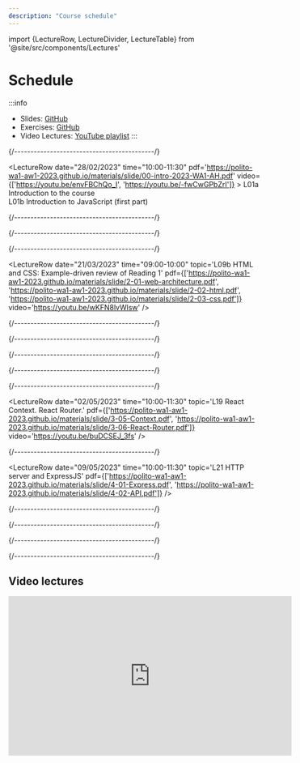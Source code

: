 ```yaml
---
description: "Course schedule"
---
```


import {LectureRow, LectureDivider, LectureTable} from '@site/src/components/Lectures'


# Schedule

:::info
- Slides: [GitHub](https://github.com/polito-WA1-AW1-2023/materials)
- Exercises: [GitHub](https://github.com/polito-WA1-AW1-2023/wa1-ah-weeks)
- Video Lectures: [YouTube playlist](https://youtube.com/playlist?list=PLqRTLlwsxDL8WgeiSZVJzjEr1f9aHy2gz)
:::

<LectureTable defaultTeacher="Fulvio Corno" defaultType="Lecture" showMaterial={true} language='EN'>

<LectureDivider topic='Week 01'/>{/*-------------------------------------------*/}

<LectureRow
    date="28/02/2023" time="10:00-11:30"
    pdf='https://polito-wa1-aw1-2023.github.io/materials/slide/00-intro-2023-WA1-AH.pdf' 
    video={['https://youtu.be/envFBChQo_I', 'https://youtu.be/-fwCwGPbZrI']}
    >
    L01a Introduction to the course<br/>
    L01b Introduction to JavaScript (first part)
</LectureRow>

<LectureRow
    date="28/02/2023" time="11:30-13:00"
    topic='L02 Introduction to JavaScript (second part)'
    pdf='https://polito-wa1-aw1-2023.github.io/materials/slide/1-01-javascript-basics.pdf' 
    video='https://youtu.be/DiRpJz7zYTs' 
    github='https://github.com/polito-WA1-AW1-2023/wa1-ah-weeks/tree/main/week01' />

<LectureRow
    date="02/03/2023" time="08:30-10:00"
    topic='L03 JavaScript Exercises on Arrays and Strings'
    type='Exercise'
    github='https://github.com/polito-WA1-AW1-2023/wa1-ah-weeks/blob/main/week01/exercise.md'
    video='https://youtu.be/KB2pBvPmcUA'
/>

<LectureRow
    date="02/03/2023" time="10:00-11:30"
    topic='L04 JavaScript Objects and Functions'
    pdf='https://polito-wa1-aw1-2023.github.io/materials/slide/1-02-javascript-objects-functions.pdf'
    video='https://youtu.be/z91wQzDXxtY'
 />

<LectureRow
    topic='Week 01 exercises'
    teacher='' type=''
    github='https://github.com/polito-WA1-AW1-2023/wa1-ah-weeks/tree/main/week01' />


<LectureDivider topic='Week 02'/>{/*-------------------------------------------*/}

<LectureRow
    date="07/03/2023" time="10:00-11:30"
    topic='L05 Constructor Functions. Callbacks. Functional programming.'
    pdf='https://polito-wa1-aw1-2023.github.io/materials/slide/1-03-javascript-async-programming.pdf'
    video='https://youtu.be/POb9VAqnEHs'
/>

<LectureRow
    date="07/03/2023" time="11:30-13:00"
    topic='L06 Exercises. Asynchronous callbacks.'
    github='https://github.com/polito-WA1-AW1-2023/wa1-ah-weeks/blob/main/week02/exercise.md'
    video='https://youtu.be/1_mbF0vayOs'
/>

<LectureRow
    date="09/03/2023" time="08:30-10:00"
    type='Lab'
    topic='Lab 01 - Group 1 (AA-DE)'
    pdf='https://polito-wa1-aw1-2023.github.io/materials/labs/lab01-getting-started-node.pdf'
    github='https://github.com/polito-WA1-AW1-2023/lab01-node'
    teacher='Juan Pablo Sáenz'
/>

<LectureRow
    date="09/03/2023" time="10:00-11:30"
    type='Lab'
    topic='Lab 01 - Group 2 (DI-HZ)'
    pdf='https://polito-wa1-aw1-2023.github.io/materials/labs/lab01-getting-started-node.pdf'
    github='https://github.com/polito-WA1-AW1-2023/lab01-node'
    teacher='Juan Pablo Sáenz'
/>

<LectureRow
    topic='Week 02 exercises'
    teacher='' type=''
    github='https://github.com/polito-WA1-AW1-2023/wa1-ah-weeks/tree/main/week02' />


<LectureDivider topic='Week 03'/>{/*-------------------------------------------*/}

<LectureRow 
    date="14/03/2023" time="10:00-11:30"
    topic='L07 Asynchronous programming. SQLite.'
    github='https://github.com/polito-WA1-AW1-2023/wa1-ah-weeks/blob/main/week03/exercise.md'
    video='https://youtu.be/_xmvE7L3fIw'
/>

<LectureRow
    date="14/03/2023" time="11:30-13:00"
    topic='L08 Promises. Exercise with SQLite and Promises.'
    video='https://youtu.be/0-f8uSUBs9s'
/>

<LectureRow 
    date="16/03/2023" time="08:30-10:00"
    type='Lab'
    topic='Lab 02 - Group 1 (AA-DE)'
    pdf='https://polito-wa1-aw1-2023.github.io/materials/labs/lab02-node-database.pdf'
    github='https://github.com/polito-WA1-AW1-2023/lab02-node-database'
    teacher='Juan Pablo Sáenz'
/>

<LectureRow
    date="16/03/2023" time="10:00-11:30"
    type='Lab'
    topic='Lab 02 - Group 2 (DI-HZ)'
    pdf='https://polito-wa1-aw1-2023.github.io/materials/labs/lab02-node-database.pdf'
    github='https://github.com/polito-WA1-AW1-2023/lab02-node-database'
    teacher='Juan Pablo Sáenz'
/>

<LectureRow
    topic='Week 03 exercises'
    teacher='' type=''
    github='https://github.com/polito-WA1-AW1-2023/wa1-ah-weeks/tree/main/week03' />


<LectureDivider topic='Week 04'/>{/*-------------------------------------------*/}

<LectureRow
    date="20/03/2023" time="" teacher=''
    type='Reading 1'
    topic='Introduction to Web Architectures, HTML, and CSS'
    pdf='https://polito-wa1-aw1-2023.github.io/materials/readings/2-0-reading-web-architecture-html-css.pdf'
    variant='success'
/>

<LectureRow
    variant='danger'
    teacher='' type='WARNING'
    topic='The class on 21/03 will be from 08:30 to 11:30 and is moved in Room 3S'
/>

<LectureRow
    date="21/03/2023" time="08:30-09:00"
    topic='L09a Async and Await'
    video='https://youtu.be/Gnlqpj-n3b8'
/>

<LectureRow
    date="21/03/2023" time="09:00-10:00"
    topic='L09b HTML and CSS: Example-driven review of Reading 1'
    pdf={['https://polito-wa1-aw1-2023.github.io/materials/slide/2-01-web-architecture.pdf', 'https://polito-wa1-aw1-2023.github.io/materials/slide/2-02-html.pdf', 'https://polito-wa1-aw1-2023.github.io/materials/slide/2-03-css.pdf']}
    video='https://youtu.be/wKFN8lvWlsw'
/>

<LectureRow
    date="21/03/2023" time="10:00-11:30"
    type='Exercise'
    topic='L10 Modern CSS, Bootstrap.'
    github='https://github.com/polito-WA1-AW1-2023/wa1-ah-weeks/blob/main/week04/exercise.md'
    video='https://youtu.be/ZoDJ1Kn9jog'
/>

<LectureRow
    date="23/03/2023" time="08:30-10:00"
    type='Lab'
    topic='Lab 03 - Group 1 (AA-DE)'
    pdf='https://polito-wa1-aw1-2023.github.io/materials/labs/lab03-html-css.pdf'
    github='https://github.com/polito-WA1-AW1-2023/lab03-html-css'
    teacher='Juan Pablo Sáenz'
/>

<LectureRow
    date="23/03/2023" time="10:00-11:30"
    type='Lab'
    topic='Lab 03 - Group 2 (DI-HZ)'
    pdf='https://polito-wa1-aw1-2023.github.io/materials/labs/lab03-html-css.pdf'
    github='https://github.com/polito-WA1-AW1-2023/lab03-html-css'
    teacher='Juan Pablo Sáenz'
/>

<LectureRow
    topic='Week 04 exercises'
    teacher='' type=''
    github='https://github.com/polito-WA1-AW1-2023/wa1-ah-weeks/tree/main/week04' />


<LectureDivider topic='Week 05'/>{/*-------------------------------------------*/}

<LectureRow
    date="28/03/2023" time="10:00-11:30"
    topic='L11 JavaScript in the Browser - DOM, Events'
    pdf='https://polito-wa1-aw1-2023.github.io/materials/slide/2-04-JS-browser.pdf'
    video='https://youtu.be/bR5-i6CKMYE'
/>

<LectureRow 
    date="28/03/2023" time="11:30-13:00"
    topic='L12 JavaScript in the Browser - Exercise'
    github='https://github.com/polito-WA1-AW1-2023/wa1-ah-weeks/blob/main/week05/exercise.md'
    video='https://youtu.be/SvpXehlJ600'
/>

<LectureRow
    date="30/03/2023" time="08:30-10:00"
    type='Lab'
    topic='Lab 04 - Group 1 (AA-DE)'
    pdf='https://polito-wa1-aw1-2023.github.io/materials/labs/lab04-js-browser.pdf'
    github='https://github.com/polito-WA1-AW1-2023/lab04-javascript-browser'
    teacher='Juan Pablo Sáenz'
/>

<LectureRow
    date="30/03/2023" time="10:00-11:30"
    type='Lab'
    topic='Lab 04 - Group 2 (DI-HZ)'
    pdf='https://polito-wa1-aw1-2023.github.io/materials/labs/lab04-js-browser.pdf'
    github='https://github.com/polito-WA1-AW1-2023/lab04-javascript-browser'
    teacher='Juan Pablo Sáenz'
/>

<LectureRow
    topic='Week 05 exercises'
    teacher='' type=''
    github='https://github.com/polito-WA1-AW1-2023/wa1-ah-weeks/tree/main/week05' />


<LectureDivider topic='Week 06'/>{/*-------------------------------------------*/}

<LectureRow
    date="04/04/2023" time="10:00-11:30"
    topic='L13 Introduction to React'
    pdf='https://polito-wa1-aw1-2023.github.io/materials/slide/3-01-React-intro.pdf'
    video='https://youtu.be/P4T_3-hgndc'
/>

<LectureRow
    date="04/04/2023" time="11:30-13:00"
    topic='L14 JSX, Components, props - Exercise'
    pdf='https://polito-wa1-aw1-2023.github.io/materials/slide/3-02-Elements-and-JSX.pdf'
    github='https://github.com/polito-WA1-AW1-2023/wa1-ah-weeks/blob/main/week06/exercise-7.md'
    video='https://youtu.be/HRdFrpT48bo'
/>

<LectureRow
    variant='warning'
    teacher='' type='🐰'
    topic='Easter vacations'
/>

<LectureRow
    variant='danger'
    teacher='' type='WARNING'
    topic='On 13/04 we will have 3 hours of lectures, instead of Labs'
/>

<LectureRow
    date="13/04/2023" time="08:30-10:00"
    topic='L15 Components and State'
    pdf='https://polito-wa1-aw1-2023.github.io/materials/slide/3-03-Components-and-state.pdf'
    video='https://youtu.be/lGd3_eYAZKA'
/>

<LectureRow
    date="13/04/2023" time="10:00-11:30"
    topic='L16 Components and State - Exercise'
    github='https://github.com/polito-WA1-AW1-2023/wa1-ah-weeks/blob/main/week06/exercise-8.md'
    video='https://youtu.be/EHa4xiZMgCI'
/>

<LectureRow
    topic='Week 06 exercises'
    teacher='' type=''
    github='https://github.com/polito-WA1-AW1-2023/wa1-ah-weeks/tree/main/week06' />


<LectureDivider topic='Week 07'/>{/*-------------------------------------------*/}


<LectureRow
    date="18/04/2023" time="10:00-11:30"
    topic='L17 Derived State and View State'
    pdf='https://polito-wa1-aw1-2023.github.io/materials/slide/3-04-Forms.pdf'
    video='https://youtu.be/LxEJqWI_NLc'
/>

<LectureRow
    date="18/04/2023" time="11:30-13:00"
    topic='L18 Controlled Form Components'
    video='https://youtu.be/Nw0uXxS_u8I'
/>

<LectureRow
    date="20/04/2023" time="08:30-10:00"
    type='Lab'
    topic='Lab 05 - Group 1 (AA-DE)'
    pdf='https://polito-wa1-aw1-2023.github.io/materials/labs/lab05-getting-started-react.pdf'
    github='https://github.com/polito-WA1-AW1-2023/lab05-react'
    teacher='Juan Pablo Sáenz'
/>

<LectureRow
    date="20/04/2023" time="10:00-11:30"
    type='Lab'
    topic='Lab 05 - Group 2 (DI-HZ)'
    pdf='https://polito-wa1-aw1-2023.github.io/materials/labs/lab05-getting-started-react.pdf'
    github='https://github.com/polito-WA1-AW1-2023/lab05-react'
    teacher='Juan Pablo Sáenz'
/>

<LectureRow
    topic='Week 07 exercises'
    teacher='' type=''
    github='https://github.com/polito-WA1-AW1-2023/wa1-ah-weeks/tree/main/week07' />


<LectureDivider topic='Week 08'/>{/*-------------------------------------------*/}

<LectureRow
    date="24/04/2023" time="" teacher=''
    type='Reading 2'
    topic="The 'this' keyword in JavaScript"
    variant='success'
    pdf='https://polito-wa1-aw1-2023.github.io/materials/readings/1-4-reading-this.pdf'
/>

<LectureRow
    date='25/04/2023'
    variant='warning'
    teacher='' type=''
    topic='Holiday -- No lectures'
/>

<LectureRow
    date="27/04/2023" time="08:30-10:00"
    type='Lab'
    topic='Lab 06 - Group 1 (AA-DE)'
    pdf='https://polito-wa1-aw1-2023.github.io/materials/labs/lab06-forms.pdf'
    github='https://github.com/polito-WA1-AW1-2023/lab06-forms'
    teacher='Luca Pezzolla'
/>

<LectureRow
    date="27/04/2023" time="10:00-11:30"
    type='Lab'
    topic='Lab 06 - Group 2 (DI-HZ)'
    pdf='https://polito-wa1-aw1-2023.github.io/materials/labs/lab06-forms.pdf'
    github='https://github.com/polito-WA1-AW1-2023/lab06-forms'
    teacher='Luca Pezzolla'
/>

<LectureDivider topic='Week 09'/>{/*-------------------------------------------*/}

<LectureRow
    date="01/05/2023" time="" teacher=''
    type='Reading 3'
    topic="Modules in JavaScript"
    variant='success'
    pdf='https://polito-wa1-aw1-2023.github.io/materials/readings/1-5-reading-modules.pdf'
/>

<LectureRow
    date="02/05/2023" time="10:00-11:30"
    topic='L19 React Context. React Router.'
    pdf={['https://polito-wa1-aw1-2023.github.io/materials/slide/3-05-Context.pdf', 'https://polito-wa1-aw1-2023.github.io/materials/slide/3-06-React-Router.pdf']}
    video='https://youtu.be/buDCSEJ_3fs'
/>

<LectureRow
    date="02/05/2023" time="11:30-13:00"
    topic='L20 React Router exercise'
    github='https://github.com/polito-WA1-AW1-2023/wa1-ah-weeks/blob/main/week09/exercise10.md'
    video='https://youtu.be/CyqllQhSKyA'
/>

<LectureRow
    date="04/05/2023" time="08:30-10:00"
    type='Lab'
    topic='Lab 07 - Group 1 (AA-DE)'
    teacher='Juan Pablo Sáenz'
    pdf='https://polito-wa1-aw1-2023.github.io/materials/labs/lab07-routes.pdf'
/>

<LectureRow
    date="04/05/2023" time="10:00-11:30"
    type='Lab'
    topic='Lab 07 - Group 2 (DI-HZ)'
    teacher='Juan Pablo Sáenz'
    pdf='https://polito-wa1-aw1-2023.github.io/materials/labs/lab07-routes.pdf'
/>

<LectureRow
    topic='Week 09 exercises'
    teacher='' type=''
    github='https://github.com/polito-WA1-AW1-2023/wa1-ah-weeks/tree/main/week09' />

<LectureDivider topic='Week 10'/>{/*-------------------------------------------*/}

<LectureRow
    date="09/05/2023" time="10:00-11:30"
    topic='L21 HTTP server and ExpressJS'
    pdf={['https://polito-wa1-aw1-2023.github.io/materials/slide/4-01-Express.pdf', 'https://polito-wa1-aw1-2023.github.io/materials/slide/4-02-API.pdf']}
/>

<LectureRow
    date="09/05/2023" time="11:30-13:00"
    topic='L22 Building an HTTP API server'
    github='https://github.com/polito-WA1-AW1-2023/wa1-ah-weeks/blob/main/week10/exercise11.md'
/>

<LectureRow
    date="11/05/2023" time="08:30-10:00"
    type='Lab'
    topic='Lab 08 - Group 1 (AA-DE)'
    teacher='Juan Pablo Sáenz'
/>

<LectureRow
    date="11/05/2023" time="10:00-11:30"
    type='Lab'
    topic='Lab 08 - Group 2 (DI-HZ)'
    teacher='Juan Pablo Sáenz'
/>

<LectureRow
    topic='Week 10 exercises'
    teacher='' type=''
    github='https://github.com/polito-WA1-AW1-2023/wa1-ah-weeks/tree/main/week10' />

<LectureDivider topic='Week 11'/>{/*-------------------------------------------*/}

<LectureRow
    date="16/05/2023" time="10:00-11:30"
    topic='L23 Fetch API. CORS.'
/>

<LectureRow
    date="16/05/2023" time="11:30-13:00"
    topic='L24 Component lifecycle and useEffect'
/>

<LectureRow
    date="18/05/2023" time="08:30-10:00"
    type='Lab'
    topic='Lab 09 - Group 1 (AA-DE)'
    teacher='Juan Pablo Sáenz'
/>

<LectureRow
    date="18/05/2023" time="10:00-11:30"
    type='Lab'
    topic='Lab 09 - Group 2 (DI-HZ)'
    teacher='Juan Pablo Sáenz'
/>

<LectureRow
    topic='Week 11 exercises'
    teacher='' type=''
    nogithub='https://github.com/polito-WA1-AW1-2023/wa1-ah-weeks/tree/main/week11' />

<LectureDivider topic='Week 12'/>{/*-------------------------------------------*/}

<LectureRow
    date="23/05/2023" time="10:00-11:30"
    topic='L25 useEffect advanced usage'
/>

<LectureRow
    date="23/05/2023" time="11:30-13:00"
    topic='L26 useEffect advanced usage'
/>

<LectureRow
    date="25/05/2023" time="08:30-10:00"
    type='Lab'
    topic='Lab 10 - Group 1 (AA-DE)'
    teacher='Juan Pablo Sáenz'
/>

<LectureRow
    date="25/05/2023" time="10:00-11:30"
    type='Lab'
    topic='Lab 10 - Group 2 (DI-HZ)'
    teacher='Juan Pablo Sáenz'
/>

<LectureRow
    topic='Week 12 exercises'
    teacher='' type=''
    nogithub='https://github.com/polito-WA1-AW1-2023/wa1-ah-weeks/tree/main/week12' />

<LectureDivider topic='Week 13'/>{/*-------------------------------------------*/}

<LectureRow
    date="30/05/2023" time="10:00-11:30"
    topic='L27 Authentication with Passport.js'
/>

<LectureRow
    date="30/05/2023" time="11:30-13:00"
    topic='L28 Authentication with Passport.js'
/>

<LectureRow
    date="25/05/2023" time="08:30-10:00"
    type='Lab'
    topic='Lab 11 - Group 1 (AA-DE)'
    teacher='Juan Pablo Sáenz'
/>

<LectureRow
    date="25/05/2023" time="10:00-11:30"
    type='Lab'
    topic='Lab 11 - Group 2 (DI-HZ)'
    teacher='Juan Pablo Sáenz'
/>

<LectureRow
    topic='Week 13 exercises'
    teacher='' type=''
    nogithub='https://github.com/polito-WA1-AW1-2023/wa1-ah-weeks/tree/main/week13' />

<LectureDivider topic='Week 13'/>{/*-------------------------------------------*/}

<LectureRow
    date='06/06/2023'
    variant='warning'
    teacher='' type=''
    topic='No lectures'
/>


<LectureRow
    date="08/06/2023" time="08:30-10:00"
    type='Lab'
    topic='Exam simulation (guided)'
    teacher='Juan Pablo Sáenz'
/>

<LectureRow
    date="08/06/2023" time="10:00-11:30"
    type='Lab'
    topic='Exam simulation (guided)'
    teacher='Juan Pablo Sáenz'
/>



</LectureTable>

## Video lectures

<iframe width="560" height="315" src="https://www.youtube-nocookie.com/embed/videoseries?list=PLqRTLlwsxDL8WgeiSZVJzjEr1f9aHy2gz" title="YouTube video player" frameBorder="0" allow="accelerometer; autoplay; clipboard-write; encrypted-media; gyroscope; picture-in-picture; web-share" allowFullScreen></iframe>
